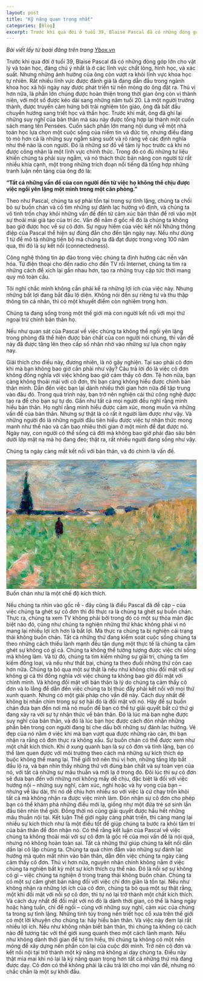 ```yaml
---
layout: post
title: "Kỹ năng quan trọng nhất"
categories: [Blog]
excerpt: Trước khi qua đời ở tuổi 39, Blaise Pascal đã có những đóng góp lớn cho vật lý và toán học, đáng chú ý nhất là ở các lĩnh vực chất lỏng, hình học, và xác suất. Nhưng những ảnh hưởng của ông còn vượt ra khỏi lĩnh vực khoa học tự nhiên. Rất nhiều lĩnh vực được đánh giá là đang dẫn đầu trong ngành khoa học xã hội ngày nay được phát triển từ nền móng do ông đặt ra.
---
```


*Bài viết lấy từ baài đăng trên trang [Ybox.vn](https://ybox.vn/gia-vi/ky-nang-quan-trong-nhat-ma-khong-ai-day-ban-5e1c60708f090624944a7488)*

Trước khi qua đời ở tuổi 39, Blaise Pascal đã có những đóng góp lớn cho vật lý và toán học, đáng chú ý nhất là ở các lĩnh vực chất lỏng, hình học, và xác suất.
Nhưng những ảnh hưởng của ông còn vượt ra khỏi lĩnh vực khoa học tự nhiên. Rất nhiều lĩnh vực được đánh giá là đang dẫn đầu trong ngành khoa học xã hội ngày nay được phát triển từ nền móng do ông đặt ra.
Thú vị hơn nữa, là phần lớn chúng được hoàn thiện trong thời gian ông còn vị thành niên, với một số được kéo dài sang những năm tuổi 20. Là một người trưởng thành, được truyền cảm hứng bởi trải nghiệm tôn giáo, ông đã bắt đầu chuyển hướng sang triết học và thần học.
Trước khi mất, ông đã ghi lại những suy nghĩ của bản thân mà sau này được tổng hợp lại thành một cuốn sách mang tên Pensées.
Cuốn sách phần lớn mang nội dung về một nhà toán học lựa chọn một cuộc sống của niềm tin và đức tin, nhưng điều đáng tò mò hơn cả là những suy ngẫm sáng suốt và rõ ràng về các định nghĩa như thế nào là con người. Đó là những sơ đồ về tâm lý học trước cả khi nó được công nhận là một lĩnh vực chính thức.
Trong đó có đủ những tư liệu khiến chúng ta phải suy ngẫm, và nó thách thức bản năng con người từ rất nhiều khía cạnh, một trong những trích đoạn nổi tiếng đã tổng hợp những tranh luận nền tảng của ông đó là:

**“Tất cả những vấn đề của con người đến từ việc họ không thể chịu được việc ngồi yên lặng một mình trong một căn phòng.”**

Theo như Pascal, chúng ta sợ phải tồn tại trong sự tĩnh lặng, chúng ta chối bỏ sự buồn chán và cố tìm những sự đánh lạc hướng vô định, và chúng ta vô tình trốn chạy khỏi những vấn đề đến từ cảm xúc bản thân để rơi vào một sự thoải mái giả tạo của trí óc.
Vấn đề nằm ở gốc rễ đó là chúng ta không bao giờ được học về sự cô đơn.
Sự nguy hiểm của việc kết nối
Những thông điệp của Pascal thể hiện sự đúng đắn cho đến tận ngày nay. Nếu như dùng 1 từ để mô tả những tiến bộ mà chúng ta đã đạt được trong vòng 100 năm qua, thì đó là sự kết nối (connectedness).

Công nghệ thông tin áp đảo trong việc chúng ta định hướng các nền văn hóa. Từ điện thoại cho đến radio cho đến TV rồi Internet, chúng ta tìm ra những cách để xích lại gần nhau hơn, tạo ra những truy cập tức thời mang quy mô toàn cầu.

Tôi nghĩ chắc mình không cần phải kể ra những lợi ích của việc này. Nhưng những bất lợi đang bắt đầu lộ diện. Không nói đến sự riêng tư và thu thập thông tin cá nhân, thì có một khuyết điểm còn nghiêm trọng hơn.

Chúng ta đang sống trong một thế giới mà con người kết nối với mọi thứ ngoại trừ chính bản thân họ.

Nếu như quan sát của Pascal về việc chúng ta không thể ngồi yên lặng trong phòng đã thể hiện được bản chất của con người nói chung, thì vấn đề này đã được tăng lên theo cấp số nhân nhờ vào những sự lựa chọn ngày nay.

Giải thích cho điều này, đương nhiên, là nó gây nghiện. Tại sao phải cô đơn khi mà bạn không bao giờ cần phải như vậy?
Câu trả lời đó là việc cô đơn không đồng nghĩa với việc không bao giờ cảm thấy cô đơn. Tệ hơn nữa, bạn càng không thoải mái với cô đơn, thì bạn càng không hiểu được chính bản thân mình. Dẫn đến việc bạn lại dành nhiều thời gian hơn nữa để tập trung vào đâu đó. Trong quá trình này, bạn trở nên nghiện cái thứ công nghệ được tạo ra để cho bạn sự tự do.
Gần như tất cả mọi người đều nghĩ rằng mình hiểu bản thân. Họ nghĩ rằng mình hiểu được cảm xúc, mong muốn và những vấn đề của bản thân. Nhưng sự thật là có rất ít người làm được như vậy. Và những người đó là những người đầu tiên hiểu được việc tự nhận thức mong manh như thế nào và cần bao nhiêu thời gian ở một mình để đạt được nó.
Ngày nay, con người có thể sống cả đời mà không bao giờ phải đào sâu bên dưới lớp mặt nạ mà họ đang đeo; thật ra, rất nhiều người đang sống như vậy.

Chúng ta ngày càng mất kết nối với bản thân, và đó chính là vấn đề.
<div class="featured-image">
	<img src="/images/blog-3-1.png">
</div> 
Buồn chán như là một chế độ kích thích.

Nếu chúng ta nhìn vào gốc rễ - đây cũng là điều Pascal đã đề cập – của việc chúng ta ghét sự cô đơn thì đó thực ra là chúng ta ghét sự buồn chán.
Thực ra, chúng ta xem TV không phải bởi trong đó có một sự thỏa mãn đặc biệt nào đó, cũng như chúng ta nghiện những thứ khác không phải vì nó mang lại nhiều lợi ích hơn là bất lợi. Mà thực ra chúng ta bị nghiện cái trạng thái không buồn chán.
Tất cả những thứ đang kiểm soát cuộc sống chúng ta theo những cách thiếu lành mạnh đều tận dụng một thực tế là chúng ta căm ghét sự không có gì cả. Chúng ta không thể tưởng tượng được việc chỉ sống mà không làm. Và từ đó, chúng ta tìm kiếm những sự giải trí, chúng ta tìm kiếm đồng loại, và nếu như thất bại, chúng ta theo đuổi những thứ còn cao hơn nữa.
Chúng ta bỏ qua một sự thật là nếu như không chịu đối mặt với sự không gì cả thì đồng nghĩa với việc chúng ta không bao giờ đối mặt với chính mình. Và không đối mặt với bản thân là lý do chúng ta cảm thấy cô đơn và lo lắng để dẫn đến việc chúng ta bị thúc đẩy phải kết nối với mọi thứ xunh quanh.
Nhưng có một giải pháp cho vấn đề này. Cách duy nhất để không bị nhấn chìm trong sự sợ hãi đó là đối mặt với nó. Hãy để sự buồn chán đưa bạn đến nơi mà nó muốn để bạn có thể tự giải quyết bất cứ thứ gì đang xảy ra với sự tự nhận thức về bản thân. Đó là lúc mà bạn nghe được suy nghĩ của bản thân, và đó là lúc bạn học được cách đón nhận những phần bên trong con người đang bị che dấu bởi những sự đánh lạc hướng.
Vẻ đẹp của nó nằm ở việc khi mà bạn vượt qua được những rào cản, thì bạn nhận ra rằng cô đơn thực ra không xấu. Sự buồn chán có thể được xem như một chất kích thích.
Khi ở xung quanh bạn là sự cô đơn và tĩnh lặng, bạn có thể làm quen được với môi trường theo cách mà những sự kích thích ép buộc không thể mang lại. Thế giới trở nên thú vị hơn, những tầng lớp bắt đầu lộ ra, và bạn nhìn thấy những thứ với đúng bản chất và sự toàn vẹn của nó, với tất cả những sự mâu thuẫn và mới lạ ở trong đó.
Đôi lúc thì sự cô đơn sẽ đưa bạn đến với những nơi không mấy dễ chịu, đặc biệt là đối với việc hướng nội – những suy nghĩ, cảm xúc, nghi hoặc và hy vọng của bạn – nhưng về lâu dài, thì nó dễ chịu hơn nhiều so với việc là cứ chạy trốn khỏi tất cả mà không nhận ra được việc mình làm.
Đón nhận sự cô đơn cho phép bạn có thể khám phá những điều mới lạ, giống như một đứa trẻ sơ sinh lần đầu tiên nhìn thế giới. Đồng thời nó cũng giải quyết được hầu hết những mâu thuẫn nội tại.
Kết luận
Thế giới ngày càng phát triển, thì càng mang lại nhiều sự kích thích như là một điều tốt để giúp chúng ta bước ra khỏi tâm trí của bản thân để đón nhận nó.
Có thể rằng kết luận của Pascal về việc chúng ta không thoải mái với sự cô đơn là gốc rễ của mọi vấn đề là nói quá, nhưng nó không hoàn toàn sai.
Tất cả những thứ giúp chúng ta kết nối dần dần lại cô lập chúng ta. Chúng ta quá chìm đắm vào những sự đánh lạc hướng mà quên mất nhìn vào bản thân, dẫn đến việc chúng ta ngày càng cảm thấy cô đơn.
Thú vị hơn nữa, nguyên nhân chính không nằm ở việc chúng ta nghiện bất kỳ một sự kích thích cụ thể nào. Đó là nỗi sợ sự không có gì – việc chúng ta nghiện ở trong trạng thái không buồn chán. Chúng ta có một sự căm ghét bản năng đối với việc chỉ đơn giản là tồn tại.
Nếu như không nhận ra những lợi ích của cô đơn, chúng ta bỏ qua một sự thật rằng, một khi đối mặt với nỗi sợ cô đơn, thì tự nó lại trở thành một chất kích thích. Và cách duy nhất để đối mặt với nó đó là dành thời gian, có thể là hàng ngày hoặc hàng tuần, chỉ để ngồi – cùng với những suy nghĩ, cảm xúc của chúng ta trong sự tĩnh lặng.
Những tinh túy trong nền triết học cổ xưa trên thế giới có một lời khuyên cho chúng ta: hãy hiểu bản thân. Và việc này đem lại rất nhiều lợi ích.
Nếu như không nhận biết bản thân, thì chúng ta không có cách nào để tương tác với thế giới xung quanh theo một cách lành mạnh. Nếu như không dành thời gian để tự tìm hiểu, thì chúng ta không có một nền móng để xây dựng nên phần còn lại của cuộc đời mình.
Trở nên cô đơn và kết nối nội tại trở thành một kỹ năng mà không ai dạy chúng ta. Điều này thật mỉa mai khi nó lại là kỹ năng quan trọng hơn tất cả những thứ mà đang được dạy.
Cô đơn có thể không phải là câu trả lời cho mọi vấn đề, nhưng nó chắc chắn là một sự khởi đầu.